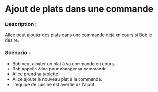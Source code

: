 # Ajout de plats dans une commande

### Description :

Alice peut ajouter des plats dans une commande déjà en cours si Bob le désire.

### Scénario :

- Bob veut ajouter un plat à sa commande en cours.
- Bob appelle Alice pour changer sa commande.
- Alice prend sa tablette.
- Alice ajoute le nouveau plat à la commande.
- L'équipe de cuisine est avertie de l'ajout.
